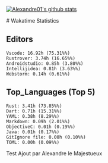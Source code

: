 [![Alexandre01's github stats](https://github-readme-stats.vercel.app/api?username=Alexandre01Dev&theme=dracula&count_private=true)](https://github.com/anuraghazra/github-readme-stats)
<!--
**Alexandre01Dev/Alexandre01Dev** is a ✨ _special_ ✨ repository because its `README.md` (this file) appears on your GitHub profile.

Here are some ideas to get you started:

- 🔭 I’m currently working on ...
- 🌱 I’m currently learning ...
- 👯 I’m looking to collaborate on ...
- 🤔 I’m looking for help with ...
- 💬 Ask me about ...
- 📫 How to reach me: ...
- 😄 Pronouns: ...
- ⚡ Fun fact: ...
-->

<!-- START_WAKATIME_BLOCK --># Wakatime Statistics

## Editors

```text
Vscode: 16.92h (75.31%%)
Rustrover: 3.74h (16.65%%)
Androidstudio: 0.85h (3.80%%)
Intellijidea: 0.81h (3.63%%)
Webstorm: 0.14h (0.61%%)
```

## Top_Languages (Top 5)

```text
Rust: 3.41h (73.85%%)
Dart: 0.71h (15.31%%)
YAML: 0.38h (8.29%%)
Markdown: 0.09h (2.01%%)
ObjectiveC: 0.01h (0.19%%)
Java: 0.01h (0.17%%)
GitIgnore file: 0.00h (0.10%%)
TOML: 0.00h (0.09%%)
```

<!-- END_WAKATIME_BLOCK -->

Test Ajout par Alexandre le Majestueux
